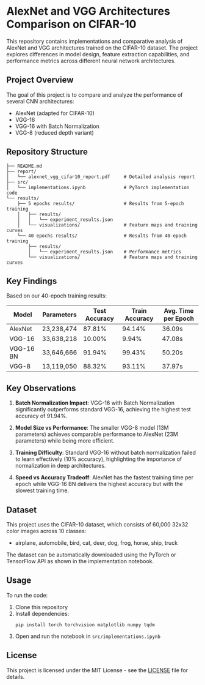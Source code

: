 # AlexNet and VGG Architectures Comparison on CIFAR-10

This repository contains implementations and comparative analysis of AlexNet and VGG architectures trained on the CIFAR-10 dataset. The project explores differences in model design, feature extraction capabilities, and performance metrics across different neural network architectures.

## Project Overview

The goal of this project is to compare and analyze the performance of several CNN architectures:
- AlexNet (adapted for CIFAR-10)
- VGG-16
- VGG-16 with Batch Normalization
- VGG-8 (reduced depth variant)

## Repository Structure

```
├── README.md
├── report/
│   └── alexnet_vgg_cifar10_report.pdf     # Detailed analysis report
├── src/
│   └── implementations.ipynb              # PyTorch implementation code
└── results/
    ├── 5 epochs results/                  # Results from 5-epoch training
    │   ├── results/
    │   │   └── experiment_results.json
    │   └── visualizations/                # Feature maps and training curves
    └── 40 epochs results/                 # Results from 40-epoch training
        ├── results/
        │   └── experiment_results.json    # Performance metrics
        └── visualizations/                # Feature maps and training curves
```

## Key Findings

Based on our 40-epoch training results:

| Model | Parameters | Test Accuracy | Train Accuracy | Avg. Time per Epoch |
|-------|------------|---------------|----------------|---------------------|
| AlexNet | 23,238,474 | 87.81% | 94.14% | 36.09s |
| VGG-16 | 33,638,218 | 10.00% | 9.94% | 47.08s |
| VGG-16 BN | 33,646,666 | 91.94% | 99.43% | 50.20s |
| VGG-8 | 13,119,050 | 88.32% | 93.11% | 37.97s |

## Key Observations

1. **Batch Normalization Impact**: VGG-16 with Batch Normalization significantly outperforms standard VGG-16, achieving the highest test accuracy of 91.94%.

2. **Model Size vs Performance**: The smaller VGG-8 model (13M parameters) achieves comparable performance to AlexNet (23M parameters) while being more efficient.

3. **Training Difficulty**: Standard VGG-16 without batch normalization failed to learn effectively (10% accuracy), highlighting the importance of normalization in deep architectures.

4. **Speed vs Accuracy Tradeoff**: AlexNet has the fastest training time per epoch while VGG-16 BN delivers the highest accuracy but with the slowest training time.

## Dataset

This project uses the CIFAR-10 dataset, which consists of 60,000 32x32 color images across 10 classes:
- airplane, automobile, bird, cat, deer, dog, frog, horse, ship, truck

The dataset can be automatically downloaded using the PyTorch or TensorFlow API as shown in the implementation notebook.

## Usage

To run the code:

1. Clone this repository
2. Install dependencies:
   ```
   pip install torch torchvision matplotlib numpy tqdm
   ```
3. Open and run the notebook in `src/implementations.ipynb`

## License

This project is licensed under the MIT License - see the [LICENSE](/LICENSE) file for details.

